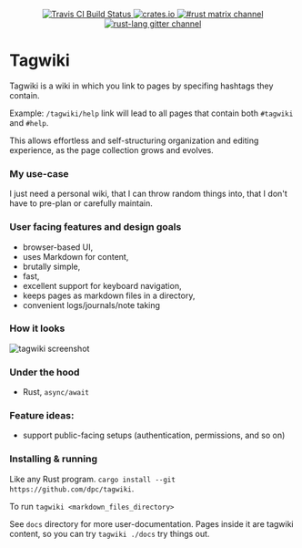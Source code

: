 <p align="center">
  <a href="https://travis-ci.org/dpc/tagwiki">
      <img src="https://img.shields.io/travis/dpc/tagwiki/master.svg?style=flat-square" alt="Travis CI Build Status">
  </a>
  <a href="https://crates.io/crates/tagwiki">
      <img src="http://meritbadge.herokuapp.com/tagwiki?style=flat-square" alt="crates.io">
  </a>
  <a href="https://matrix.to/#/!VLOvTiaFrBYAYplQFW:mozilla.org">
    <img src="https://img.shields.io/matrix/rust:mozilla.org.svg?server_fqdn=matrix.org&style=flat-square" alt="#rust matrix channel">
  </a>
  <a href="https://gitter.im/rust-lang/rust">
    <img src="https://img.shields.io/gitter/room/rust-lang/rust.svg?style=flat-square" alt="rust-lang gitter channel">
  </a>
  <br>
</p>


# Tagwiki

Tagwiki is a wiki in which you link to pages by specifing hashtags they contain.

Example: `/tagwiki/help` link will lead to all pages that contain both `#tagwiki` and `#help`.

This allows effortless and self-structuring organization and editing experience,
as the page collection grows and evolves.

### My use-case

I just need a personal wiki, that I can throw random things into,
that I don't have to pre-plan or carefully maintain.

### User facing features and design goals

* browser-based UI,
* uses Markdown for content,
* brutally simple,
* fast,
* excellent support for keyboard navigation,
* keeps pages as markdown files in a directory,
* convenient logs/journals/note taking

### How it looks

![tagwiki screenshot](https://i.imgur.com/0UrHCoI.png)

### Under the hood

* Rust, `async/await`

### Feature ideas:

* support public-facing setups (authentication, permissions, and so on)

### Installing & running

Like any Rust program. `cargo install --git https://github.com/dpc/tagwiki`.

To run `tagwiki <markdown_files_directory>`

See `docs` directory for more user-documentation. Pages inside it are
tagwiki content, so you can try `tagwiki ./docs` try things out.

